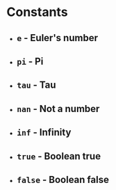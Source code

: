 # Constants

- ## `e` - Euler's number
- ## `pi` - Pi
- ## `tau` - Tau
- ## `nan` - Not a number
- ## `inf` - Infinity
- ## `true` - Boolean true
- ## `false` - Boolean false
